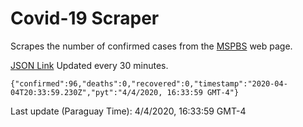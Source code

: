 # Covid-19 Scraper

Scrapes the number of confirmed cases from the [MSPBS](https://www.mspbs.gov.py/covid-19.php) web page.

[JSON Link](https://jmayalag.github.io/covid19-scrape/cases.json)
Updated every 30 minutes.
```
{"confirmed":96,"deaths":0,"recovered":0,"timestamp":"2020-04-04T20:33:59.230Z","pyt":"4/4/2020, 16:33:59 GMT-4"}
```
Last update (Paraguay Time): 4/4/2020, 16:33:59 GMT-4